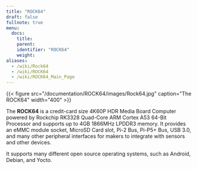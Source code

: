 ```yaml
---
title: "ROCK64"
draft: false
fullnote: true
menu:
  docs:
    title:
    parent:
    identifier: "ROCK64"
    weight:
aliases:
  - /wiki/Rock64
  - /wiki/ROCK64
  - /wiki/ROCK64_Main_Page
---
```


{{< figure src="/documentation/ROCK64/images/Rock64.jpg" caption="The ROCK64" width="400" >}}

The **ROCK64** is a credit-card size 4K60P HDR Media Board Computer powered by Rockchip RK3328 Quad-Core ARM Cortex A53 64-Bit Processor and supports up to 4GB 1866MHz LPDDR3 memory. It provides an eMMC module socket, MicroSD Card slot, Pi-2 Bus, Pi-P5+ Bus, USB 3.0, and many other peripheral interfaces for makers to integrate with sensors and other devices.

It supports many different open source operating systems, such as Android, Debian, and Yocto.
